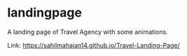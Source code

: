 # landingpage
A landing page of Travel Agency with some animations.

Link: https://sahilmahajan14.github.io/Travel-Landing-Page/
